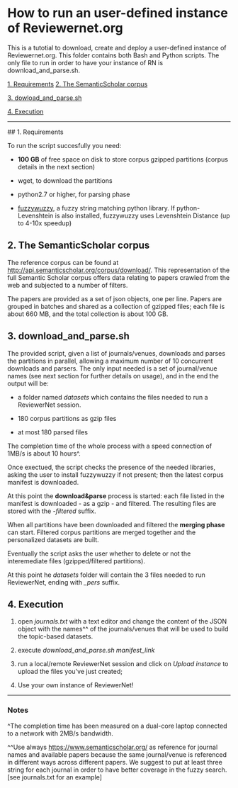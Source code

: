 # How to run an user-defined instance of Reviewernet.org

This is a tutotial to download, create and deploy a user-defined instance of Reviewernet.org.
This folder contains both Bash and Python scripts. The only file to run in order to have your instance of RN is download_and_parse.sh. 

[1. Requirements](#req)
[2. The SemanticScholar corpus](https://github.com/cnr-isti-vclab/ReviewerNet/tree/Yscaling/parser#2-the-semanticscholar-corpus)

[3. dowload_and_parse.sh](https://github.com/cnr-isti-vclab/ReviewerNet/tree/Yscaling/parser#3-scriptsh)

[4. Execution](https://github.com/cnr-isti-vclab/ReviewerNet/tree/Yscaling/parser#4-Execution)
<hr>
<a id="req"></a>
## 1. Requirements

To run the script succesfully you need:

- **100 GB** of free space on disk to store corpus gzipped partitions (corpus details in the next section)

- wget, to download the partitions

- python2.7 or higher, for parsing phase 

- [fuzzywuzzy](https://pypi.org/project/fuzzywuzzy/), a fuzzy string matching python library. If python-Levenshtein is also installed, 
 fuzzywuzzy uses Levenshtein Distance (up to 4-10x speedup)

## 2. The SemanticScholar corpus

The reference corpus can be found at http://api.semanticscholar.org/corpus/download/. This representation of the full Semantic Scholar corpus offers data relating to papers crawled from the web and subjected to a number of filters.

The papers are provided as a set of json objects, one per line. Papers are grouped in batches and shared as a collection of gzipped files; each file is about 660 MB, and the total collection is about 100 GB.

## 3. download_and_parse.sh

The provided script, given a list of journals/venues, downloads and parses the partitions in parallel, allowing a maximum number of 10 concurrent downloads and parsers. 
The only input needed is a set of journal/venue names (see next section for further details on usage), and in the end the output will be:

- a folder named *datasets* which contains the files needed to run a ReviewerNet session.

- 180 corpus partitions as gzip files 

- at most 180 parsed files

The completion time of the whole process with a speed connection of 1MB/s is about 10 hours^.

Once exectued, the script checks the presence of the needed libraries, asking the user to install fuzzywuzzy if not present; then the latest corpus manifest is downloaded.

At this point the **download&parse** process is started: each file listed in the manifest is downloaded - as a gzip - and filtered. The resulting files are stored with the *-filtered* suffix.

When all partitions have been downloaded and filtered the **merging
phase** can start. Filtered corpus partitions are merged together and the personalized datasets are built.

Eventually the script asks the user whether to delete or not the interemediate files (gzipped/filtered partitions).

At this point he *datasets* folder will contain the 3 files needed to run ReviewerNet, ending with *_pers* suffix.

## 4. Execution

1. open *journals.txt* with a text editor and change the content of the JSON object with the names^^ of the journals/venues that will be used to build the topic-based datasets.  

2. execute *download_and_parse.sh manifest_link*

3. run a local/remote ReviewerNet session and click on *Upload instance* to upload the files you've just created; 

4. Use your own instance of ReviewerNet!
<hr>

### Notes

^The completion time has been measured on a dual-core laptop connected to a network with 2MB/s bandwidth. 

^^Use always https://www.semanticscholar.org/ as reference for journal names and available papers because the same journal/venue is referenced in different ways across different papers.
We suggest to put at least three string for each journal in order to have better coverage in the fuzzy search.[see journals.txt for an example]
